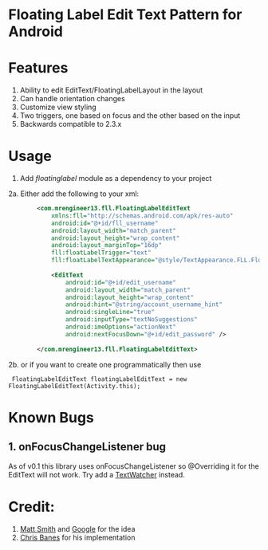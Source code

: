 # Floating Label Edit Text Pattern for Android

# Features

1. Ability to edit EditText/FloatingLabelLayout in the layout
2. Can handle orientation changes
3. Customize view styling 
4. Two triggers, one based on focus and the other based on the input
5. Backwards compatible to 2.3.x

# Usage
1. Add *floatinglabel* module as a dependency to your project

2a. Either add the following to your xml:

```xml
        <com.mrengineer13.fll.FloatingLabelEditText
            xmlns:fll="http://schemas.android.com/apk/res-auto"
            android:id="@+id/fll_username"
            android:layout_width="match_parent"
            android:layout_height="wrap_content"
            android:layout_marginTop="16dp"
            fll:floatLabelTrigger="text"
            fll:floatLabelTextAppearance="@style/TextAppearance.FLL.FloatLabel">
    
            <EditText
                android:id="@+id/edit_username"
                android:layout_width="match_parent"
                android:layout_height="wrap_content"
                android:hint="@string/account_username_hint"
                android:singleLine="true"
                android:inputType="textNoSuggestions"
                android:imeOptions="actionNext"
                android:nextFocusDown="@+id/edit_password" />
    
        </com.mrengineer13.fll.FloatingLabelEditText>
```
        
2b. or if you want to create one programmatically then use

     FloatingLabelEditText floatingLabelEditText = new FloatingLabelEditText(Activity.this);
        

# Known Bugs

## 1. onFocusChangeListener bug

As of v0.1 this library uses onFocusChangeListener so @Overriding it for the EditText will not work. Try add a [TextWatcher](http://developer.android.com/reference/android/text/TextWatcher.html) instead.

# Credit:

1. [Matt Smith](http://mattdsmith.com/float-label-pattern/)  and [Google](http://www.google.com/design/spec/components/text-fields.html#text-fields-floating-labels) for the idea
2. [Chris Banes](https://gist.github.com/chrisbanes/11247418) for his implementation

<!-- ## Developers-->

<!-- 1. [MrEngineer](https://github.com/MrEngineer13) -->
